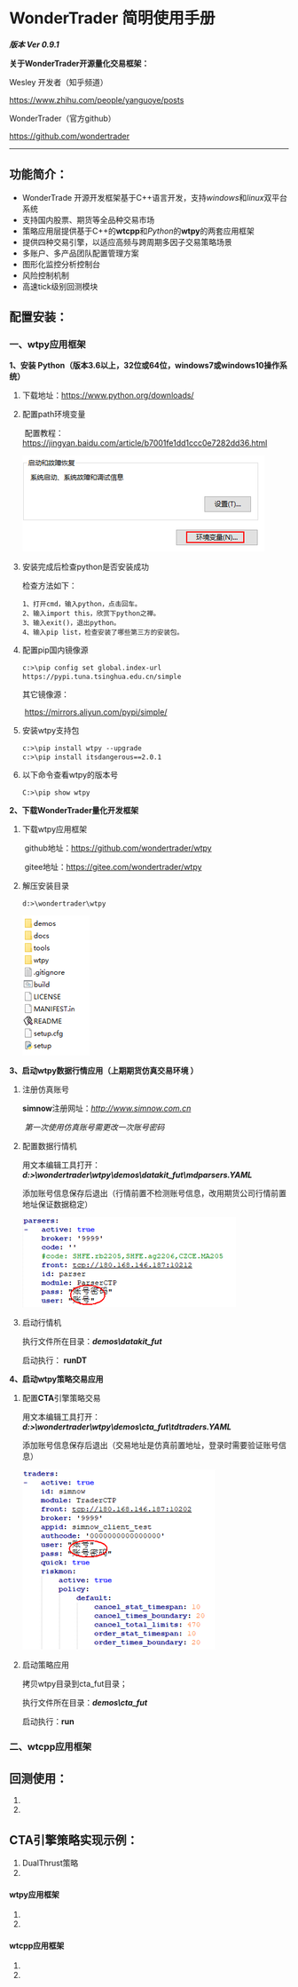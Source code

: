 # WonderTrader 简明使用手册

***版本 Ver 0.9.1***



**关于WonderTrader开源量化交易框架：**

Wesley 开发者（知乎频道）

https://www.zhihu.com/people/yanguoye/posts																					

WonderTrader（官方github）

https://github.com/wondertrader

------

## 功能简介：

- WonderTrade 开源开发框架基于C++语言开发，支持*windows*和*linux*双平台系统
- 支持国内股票、期货等全品种交易市场
- 策略应用层提供基于C++的**wtcpp**和*Python*的**wtpy**的两套应用框架
- 提供四种交易引擎，以适应高频与跨周期多因子交易策略场景
- 多账户、多产品团队配置管理方案
- 图形化监控分析控制台
- 风险控制机制
- 高速tick级别回测模块			

## 配置安装：

### 一、wtpy应用框架

**1、安装 Python（版本3.6以上，32位或64位，windows7或windows10操作系统）**

1. 下载地址：https://www.python.org/downloads/

2. 配置path环境变量

   ​	配置教程：https://jingyan.baidu.com/article/b7001fe1dd1ccc0e7282dd36.html

   ![](image/winpath.png)

3. 安装完成后检查python是否安装成功

   检查方法如下：

   ```
   1、打开cmd，输入python，点击回车。
   2、输入import this，欣赏下python之禅。
   3、输入exit()，退出python。
   4、输入pip list，检查安装了哪些第三方的安装包。
   ```

4. 配置pip国内镜像源

   ```
   c:>\pip config set global.index-url https://pypi.tuna.tsinghua.edu.cn/simple
   ```

   其它镜像源：

   ​	https://mirrors.aliyun.com/pypi/simple/ 

5. 安装wtpy支持包

   ```
   c:>\pip install wtpy --upgrade
   c:>\pip install itsdangerous==2.0.1
   ```

6. 以下命令查看wtpy的版本号

   ```
   C:>\pip show wtpy
   ```

**2、下载WonderTrader量化开发框架**

1. 下载wtpy应用框架

   ​        github地址：https://github.com/wondertrader/wtpy

   ​           gitee地址：https://gitee.com/wondertrader/wtpy

2. 解压安装目录

   ```
   d:>\wondertrader\wtpy
   ```

   ![](image/wtpydir.png)	

**3、启动wtpy数据行情应用（上期期货仿真交易环境 ）**

1. 注册仿真账号

   **simnow**注册网址：*http://www.simnow.com.cn*

   ​	*第一次使用仿真账号需更改一次账号密码*

2. 配置数据行情机

   用文本编辑工具打开：***d:>\wondertrader\wtpy\demos\\datakit_fut\mdparsers.YAML***

   添加账号信息保存后退出（行情前置不检测账号信息，改用期货公司行情前置地址保证数据稳定）

   ![](image/md.png)

3. 启动行情机

   执行文件所在目录：***demos\\datakit_fut***

   启动执行： **runDT**

**4、启动wtpy策略交易应用**

1. 配置**CTA**引擎策略交易

   用文本编辑工具打开：***d:>\wondertrader\wtpy\demos\\cta_fut\tdtraders.YAML***

   添加账号信息保存后退出（交易地址是仿真前置地址，登录时需要验证账号信息）

   ![](image/td.png)

2. 启动策略应用

   拷贝wtpy目录到cta_fut目录；

   执行文件所在目录：***demos\\cta_fut***

   启动执行：**run**
   
   

### 二、wtcpp应用框架



## 回测使用：

1. 
2. 

## CTA引擎策略实现示例：

1. DualThrust策略
2. 

#### wtpy应用框架

1. 
2. 

#### wtcpp应用框架

1. 
2. 

